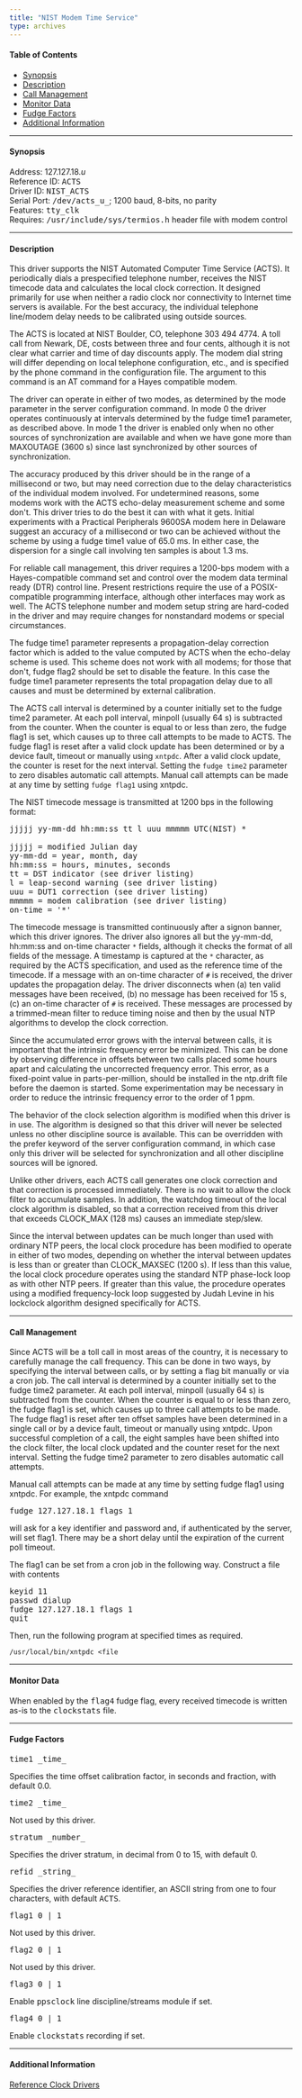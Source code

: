 ```yaml
---
title: "NIST Modem Time Service"
type: archives
---
```


#### Table of Contents

*   [Synopsis](/archives/3-5.93e/driver18/#synopsis)
*   [Description](/archives/3-5.93e/driver18/#description)
*   [Call Management](/archives/3-5.93e/driver18/#call-management)
*   [Monitor Data](/archives/3-5.93e/driver18/#monitor-data)
*   [Fudge Factors](/archives/3-5.93e/driver18/#fudge-factors)
*   [Additional Information](/archives/3-5.93e/driver18/#additional-information)

* * *

#### Synopsis

Address: 127.127.18._u_  
Reference ID: <tt>ACTS</tt>  
Driver ID: <tt>NIST_ACTS</tt>  
Serial Port: <tt>/dev/acts_u_</tt>; 1200 baud, 8-bits, no parity  
Features: <tt>tty_clk</tt>  
Requires: <tt>/usr/include/sys/termios.h</tt> header file with modem control 

* * *

#### Description

This driver supports the NIST Automated Computer Time Service (ACTS). It periodically dials a prespecified telephone number, receives the NIST timecode data and calculates the local clock correction. It designed primarily for use when neither a radio clock nor connectivity to Internet time servers is available. For the best accuracy, the individual telephone line/modem delay needs to be calibrated using outside sources.

The ACTS is located at NIST Boulder, CO, telephone 303 494 4774. A toll call from Newark, DE, costs between three and four cents, although it is not clear what carrier and time of day discounts apply. The modem dial string will differ depending on local telephone configuration, etc., and is specified by the phone command in the configuration file. The argument to this command is an AT command for a Hayes compatible modem.

The driver can operate in either of two modes, as determined by the mode parameter in the server configuration command. In mode 0 the driver operates continuously at intervals determined by the fudge time1 parameter, as described above. In mode 1 the driver is enabled only when no other sources of synchronization are available and when we have gone more than MAXOUTAGE (3600 s) since last synchronized by other sources of synchronization.

The accuracy produced by this driver should be in the range of a millisecond or two, but may need correction due to the delay characteristics of the individual modem involved. For undetermined reasons, some modems work with the ACTS echo-delay measurement scheme and some don't. This driver tries to do the best it can with what it gets. Initial experiments with a Practical Peripherals 9600SA modem here in Delaware suggest an accuracy of a millisecond or two can be achieved without the scheme by using a fudge time1 value of 65.0 ms. In either case, the dispersion for a single call involving ten samples is about 1.3 ms.

For reliable call management, this driver requires a 1200-bps modem with a Hayes-compatible command set and control over the modem data terminal ready (DTR) control line. Present restrictions require the use of a POSIX-compatible programming interface, although other interfaces may work as well. The ACTS telephone number and modem setup string are hard-coded in the driver and may require changes for nonstandard modems or special circumstances.

The fudge time1 parameter represents a propagation-delay correction factor which is added to the value computed by ACTS when the echo-delay scheme is used. This scheme does not work with all modems; for those that don't, fudge flag2 should be set to disable the feature. In this case the fudge time1 parameter represents the total propagation delay due to all causes and must be determined by external calibration.

The ACTS call interval is determined by a counter initially set to the fudge time2 parameter. At each poll interval, minpoll (usually 64 s) is subtracted from the counter. When the counter is equal to or less than zero, the fudge flag1 is set, which causes up to three call attempts to be made to ACTS. The fudge flag1 is reset after a valid clock update has been determined or by a device fault, timeout or manually using `xntpdc`. After a valid clock update, the counter is reset for the next interval. Setting the `fudge time2` parameter to zero disables automatic call attempts. Manual call attempts can be made at any time by setting `fudge flag1` using xntpdc.

The NIST timecode message is transmitted at 1200 bps in the following format:

<pre>
jjjjj yy-mm-dd hh:mm:ss tt l uuu mmmmm UTC(NIST) *

jjjjj = modified Julian day
yy-mm-dd = year, month, day
hh:mm:ss = hours, minutes, seconds
tt = DST indicator (see driver listing)
l = leap-second warning (see driver listing)
uuu = DUT1 correction (see driver listing)
mmmmm = modem calibration (see driver listing)
on-time = '*'
</pre>

The timecode message is transmitted continuously after a signon banner, which this driver ignores. The driver also ignores all but the yy-mm-dd, hh:mm:ss and on-time character `*` fields, although it checks the format of all fields of the message. A timestamp is captured at the `*` character, as required by the ACTS specification, and used as the reference time of the timecode. If a message with an on-time character of `#` is received, the driver updates the propagation delay. The driver disconnects when (a) ten valid messages have been received, (b) no message has been received for 15 s, (c) an on-time character of `#` is received. These messages are processed by a trimmed-mean filter to reduce timing noise and then by the usual NTP algorithms to develop the clock correction.

Since the accumulated error grows with the interval between calls, it is important that the intrinsic frequency error be minimized. This can be done by observing difference in offsets between two calls placed some hours apart and calculating the uncorrected frequency error. This error, as a fixed-point value in parts-per-million, should be installed in the ntp.drift file before the daemon is started. Some experimentation may be necessary in order to reduce the intrinsic frequency error to the order of 1 ppm.

The behavior of the clock selection algorithm is modified when this driver is in use. The algorithm is designed so that this driver will never be selected unless no other discipline source is available. This can be overridden with the prefer keyword of the server configuration command, in which case only this driver will be selected for synchronization and all other discipline sources will be ignored.

Unlike other drivers, each ACTS call generates one clock correction and that correction is processed immediately. There is no wait to allow the clock filter to accumulate samples. In addition, the watchdog timeout of the local clock algorithm is disabled, so that a correction received from this driver that exceeds CLOCK_MAX (128 ms) causes an immediate step/slew.

Since the interval between updates can be much longer than used with ordinary NTP peers, the local clock procedure has been modified to operate in either of two modes, depending on whether the interval between updates is less than or greater than CLOCK_MAXSEC (1200 s). If less than this value, the local clock procedure operates using the standard NTP phase-lock loop as with other NTP peers. If greater than this value, the procedure operates using a modified frequency-lock loop suggested by Judah Levine in his lockclock algorithm designed specifically for ACTS.

* * *

#### Call Management

Since ACTS will be a toll call in most areas of the country, it is necessary to carefully manage the call frequency. This can be done in two ways, by specifying the interval between calls, or by setting a flag bit manually or via a cron job. The call interval is determined by a counter initially set to the fudge time2 parameter. At each poll interval, minpoll (usually 64 s) is subtracted from the counter. When the counter is equal to or less than zero, the fudge flag1 is set, which causes up to three call attempts to be made. The fudge flag1 is reset after ten offset samples have been determined in a single call or by a device fault, timeout or manually using xntpdc. Upon successful completion of a call, the eight samples have been shifted into the clock filter, the local clock updated and the counter reset for the next interval. Setting the fudge time2 parameter to zero disables automatic call attempts.

Manual call attempts can be made at any time by setting fudge flag1 using xntpdc. For example, the xntpdc command

<pre>
fudge 127.127.18.1 flags 1
</pre>

will ask for a key identifier and password and, if authenticated by the server, will set flag1. There may be a short delay until the expiration of the current poll timeout.

The flag1 can be set from a cron job in the following way. Construct a file with contents

<pre>keyid 11
passwd dialup
fudge 127.127.18.1 flags 1
quit
</pre>

Then, run the following program at specified times as required.

`/usr/local/bin/xntpdc <file`

* * *

#### Monitor Data

When enabled by the <tt>flag4</tt> fudge flag, every received timecode is written as-is to the <tt>clockstats</tt> file.

* * *

#### Fudge Factors

<dt><tt>time1 _time_</tt></dt>

Specifies the time offset calibration factor, in seconds and fraction, with default 0.0.

<dt><tt>time2 _time_</tt></dt>

Not used by this driver.

<dt><tt>stratum _number_</tt></dt>

Specifies the driver stratum, in decimal from 0 to 15, with default 0.

<dt><tt>refid _string_</tt></dt>

Specifies the driver reference identifier, an ASCII string from one to four characters, with default <tt>ACTS</tt>.

<dt><tt>flag1 0 | 1</tt></dt>

Not used by this driver.

<dt><tt>flag2 0 | 1</tt></dt>

Not used by this driver.

<dt><tt>flag3 0 | 1</tt></dt>

Enable <tt>ppsclock</tt> line discipline/streams module if set.

<dt><tt>flag4 0 | 1</tt></dt>

Enable <tt>clockstats</tt> recording if set.

* * *

#### Additional Information

[Reference Clock Drivers](/archives/3-5.93e/refclock)